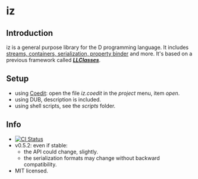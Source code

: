 iz
==

Introduction
------------
iz is a general purpose library for the D programming language. 
It includes [streams, containers, serialization, property binder](http://bbasile.github.io/iz/) and more.
It's based on a previous framework called [_**LLClasses**_](https://github.com/jsmdnq/LLClasses).

Setup
-----

- using [Coedit](https://github.com/BBasile/Coedit): open the file _iz.coedit_ in the _project_ menu, item _open_.
- using DUB, description is included.
- using shell scripts, see the _scripts_ folder.

Info
----
- [![CI Status](https://travis-ci.org/BBasile/iz.svg)](https://travis-ci.org/BBasile/iz)
- v0.5.2: even if stable:
    - the API could change, slightly.
    - the serialization formats may change without backward compatibility.
- MIT licensed.
